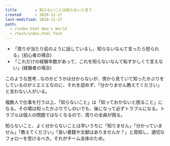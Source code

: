 ```yaml
---
title        : 知らないことは知らないと言う
created      : 2020-11-17
last-modified: 2020-11-17
path:
  - /index.html Neo's World
  - /tech/index.html Tech
---
```


- 「周りが当たり前のように話しているし、知らないなんて言ったら怒られる」(初心者の場合)
- 「これだけの経験年数があって、これを知らないなんて恥ずかしくて言えない」(経験者の場合)

このような思考…なのかどうかは分からないが、傍から見ていて知ったかぶりをしているのがミエミエなのに、それを認めず、「分かりません教えてください」と言わない人がいる。

複数人で仕事を行う以上、「知らないこと」は「知っておかないと困ること」になる。その場は知ったかぶりでしのいでも、後になって必ずトラブルになる。トラブルは個人の問題ではなくなるので、周りの全員が困る。

知らないこと、よく分からないことは早いうちに「知りません」「分かっていません」「教えてください」「良い書籍や文献はありませんか？」と周知し、適切なフォローを受けるべき。それがチーム全体のため。
